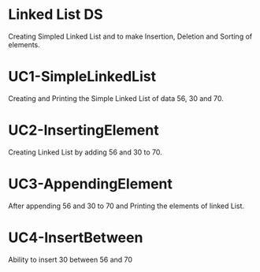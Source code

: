 # Linked List DS
Creating Simpled Linked List and to make Insertion, Deletion and Sorting of elements.

# UC1-SimpleLinkedList
Creating and Printing the Simple Linked List of data 56, 30 and 70.

# UC2-InsertingElement
Creating Linked List by adding 56 and 30 to 70.

# UC3-AppendingElement
After appending 56 and 30 to 70 and Printing the elements of linked List.

# UC4-InsertBetween
Ability to insert 30 between 56 and 70